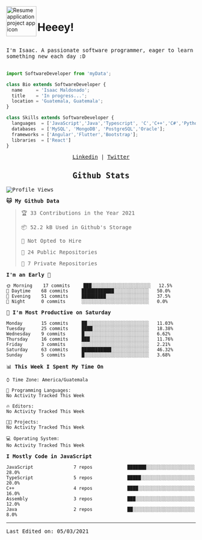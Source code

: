 <img align="left" width="80" height="80" src="https://raw.githubusercontent.com/sidbelbase/sidbelbase/master/wave.gif" alt="Resume application project app icon">

# Heeey!
 
</br>
 
<samp>
I'm Isaac. A passionate software programmer, eager to learn something new each day :D
</samp>
</br></br>



```js
import SoftwareDeveloper from 'myData';

class Bio extends SoftwareDeveloper {
  name     = 'Isaac Maldonado';
  title    = 'In progress...';
  location = 'Guatemala, Guatemala';
}

class Skills extends SoftwareDeveloper {
  languages  = ['JavaScript','Java','Typescript', 'C','C++','C#','Python','Assembly','Dart','Go'];
  databases  = ['MySQL', 'MongoDB', 'PostgreSQL','Oracle'];
  frameworks = ['Angular','Flutter','Bootstrap'];
  libraries  = ['React']
}
```

</p>
<samp>
<p align="center">
<a href="www.linkedin.com/in/isaac-maldonado-4745b2194">Linkedin</a> | <a href="https://twitter.com/Anaklusmos99">Twitter</a>
</p>

<h2 align="center"><samp>Github Stats</samp></h2>

<!--START_SECTION:waka-->
![Profile Views](http://img.shields.io/badge/Profile%20Views-101-blue)

**🐱 My Github Data** 

> 🏆 33 Contributions in the Year 2021
 > 
> 📦 52.2 kB Used in Github's Storage 
 > 
> 🚫 Not Opted to Hire
 > 
> 📜 24 Public Repositories 
 > 
> 🔑 7 Private Repositories  
 > 
**I'm an Early 🐤** 

```text
🌞 Morning    17 commits     ███░░░░░░░░░░░░░░░░░░░░░░   12.5% 
🌆 Daytime    68 commits     ████████████░░░░░░░░░░░░░   50.0% 
🌃 Evening    51 commits     █████████░░░░░░░░░░░░░░░░   37.5% 
🌙 Night      0 commits      ░░░░░░░░░░░░░░░░░░░░░░░░░   0.0%

```
📅 **I'm Most Productive on Saturday** 

```text
Monday       15 commits     ██░░░░░░░░░░░░░░░░░░░░░░░   11.03% 
Tuesday      25 commits     ████░░░░░░░░░░░░░░░░░░░░░   18.38% 
Wednesday    9 commits      █░░░░░░░░░░░░░░░░░░░░░░░░   6.62% 
Thursday     16 commits     ███░░░░░░░░░░░░░░░░░░░░░░   11.76% 
Friday       3 commits      ░░░░░░░░░░░░░░░░░░░░░░░░░   2.21% 
Saturday     63 commits     ███████████░░░░░░░░░░░░░░   46.32% 
Sunday       5 commits      █░░░░░░░░░░░░░░░░░░░░░░░░   3.68%

```


📊 **This Week I Spent My Time On** 

```text
⌚︎ Time Zone: America/Guatemala

💬 Programming Languages: 
No Activity Tracked This Week

🔥 Editors: 
No Activity Tracked This Week

🐱‍💻 Projects: 
No Activity Tracked This Week

💻 Operating System: 
No Activity Tracked This Week

```

**I Mostly Code in JavaScript** 

```text
JavaScript               7 repos             ███████░░░░░░░░░░░░░░░░░░   28.0% 
TypeScript               5 repos             █████░░░░░░░░░░░░░░░░░░░░   20.0% 
C++                      4 repos             ████░░░░░░░░░░░░░░░░░░░░░   16.0% 
Assembly                 3 repos             ███░░░░░░░░░░░░░░░░░░░░░░   12.0% 
Java                     2 repos             ██░░░░░░░░░░░░░░░░░░░░░░░   8.0%

```



<!--END_SECTION:waka-->

------

Last Edited on: 05/03/2021


